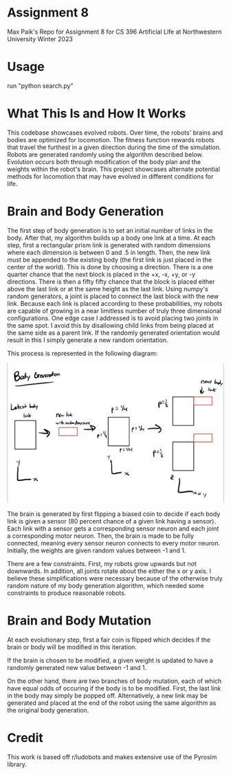 # Assignment 8
Max Paik's  Repo for Assignment 8 for CS 396 Artificial Life at Northwestern University Winter 2023

# Usage

run "python search.py"

# What This Is and How It Works

This codebase showcases evolved robots. Over time, the robots' brains and bodies are optimized for locomotion.
The fitness function rewards robots that travel the furthest in a given direction during the time of the simulation.
Robots are generated randomly using the algorithm described below. 
Evolution occurs both through modification of the body plan and the weights within the robot's brain.
This project showcases alternate potential methods for locomotion that may have evolved in different conditions for life.

# Brain and Body Generation

The first step of body generation is to set an initial number of links in the body. 
After that, my algorithm builds up a body one link at a time. 
At each step, first a rectangular prism link is generated with random dimensions where each dimension is between 0 and .5 in length.
Then, the new link must be appended to the existing body (the first link is just placed in the center of the world).
This is done by choosing a direction. There is a one quarter chance that the next block is placed in the +x, -x, +y, or -y directions.
There is then a fifty fifty chance that the block is placed either above the last link or at the same height as the last link.
Using numpy's random generators, a joint is placed to connect the last block with the new link.
Because each link is placed according to these probabilities, my robots are capable of growing in a near limitless number of truly three dimensional configurations.
One edge case I addressed is to avoid placing two joints in the same spot. 
I avoid this by disallowing child links from being placed at the same side as a parent link. 
If the randomly generated orientation would result in this I simply generate a new random orientation.

This process is represented in the following diagram: 

![Plot](body_generation.jpeg)

The brain is generated by first flipping a biased coin to decide if each body link is given a sensor (80 percent chance of a given link having a sensor). 
Each link with a sensor gets a corresponding sensor neuron and each joint a corresponding motor neuron.
Then, the brain is made to be fully connected, meaning every sensor neuron connects to every motor neuron.
Initially, the weights are given random values between -1 and 1.

There are a few constraints. First, my robots grow upwards but not downwards. 
In addition, all joints rotate about the either the x or y axis.
I believe these simplifications were necessary because of the otherwise truly random nature of my body generation algorithm, which needed some constraints to produce reasonable robots.

# Brain and Body Mutation

At each evolutionary step, first a fair coin is flipped which decides if the brain or body will be modified in this iteration.

If the brain is chosen to be modified, a given weight is updated to have a randomly generated new value between -1 and 1.

On the other hand, there are two branches of body mutation, each of which have equal odds of occuring if the body is to be modified.
First, the last link in the body may simply be popped off.
Alternatively, a new link may be generated and placed at the end of the robot using the same algorithm as the original body generation.

# Credit

This work is based off r/ludobots and makes extensive use of the Pyrosim library.